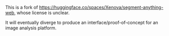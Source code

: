 This is a fork of https://huggingface.co/spaces/Xenova/segment-anything-web, whose license is unclear.

It will eventually diverge to produce an interface/proof-of-concept for an image analysis platform.
